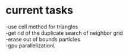 # current tasks

-use cell method for triangles\
-get rid of the duplicate search of neighbor grid\
-erase out of bounds particles\
-gpu parallelization\
